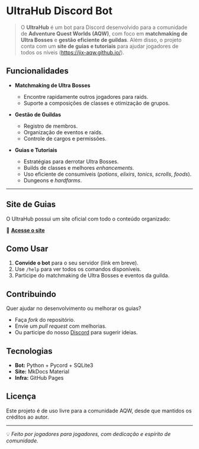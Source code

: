 # UltraHub Discord Bot

> O **UltraHub** é um bot para Discord desenvolvido para a comunidade de **Adventure Quest Worlds (AQW)**, com foco em **matchmaking de Ultra Bosses** e **gestão eficiente de guildas**. Além disso, o projeto conta com um **site de guias e tutoriais** para ajudar jogadores de todos os níveis (https://jix-aqw.github.io/).

## Funcionalidades

- **Matchmaking de Ultra Bosses**
  - Encontre rapidamente outros jogadores para raids.
  - Suporte a composições de classes e otimização de grupos.
  
- **Gestão de Guildas**
  - Registro de membros.
  - Organização de eventos e raids.
  - Controle de cargos e permissões.

- **Guias e Tutoriais**
  - Estratégias para derrotar Ultra Bosses.
  - Builds de classes e melhores *enhancements*.
  - Uso eficiente de consumíveis (*potions*, *elixirs*, *tonics*, *scrolls*, *foods*).
  - Dungeons e *hardfarms*.

---

## Site de Guias

O UltraHub possui um site oficial com todo o conteúdo organizado:

🔗 **[Acesse o site](https://ultrahub-bot.github.io)**  

## Como Usar

1. **Convide o bot** para o seu servidor (link em breve).
2. Use `/help` para ver todos os comandos disponíveis.
3. Participe do matchmaking de Ultra Bosses e eventos da guilda.

## Contribuindo

Quer ajudar no desenvolvimento ou melhorar os guias?  
- Faça *fork* do repositório.
- Envie um *pull request* com melhorias.
- Ou participe do nosso [Discord](https://discord.gg/YAuXU4wJS8) para sugerir ideias.

## Tecnologias

- **Bot:** Python + Pycord + SQLite3
- **Site:** MkDocs Material
- **Infra:** GitHub Pages

## Licença

Este projeto é de uso livre para a comunidade AQW, desde que mantidos os créditos ao autor.

---

💡 *Feito por jogadores para jogadores, com dedicação e espírito de comunidade.*
